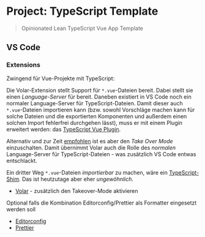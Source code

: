 # Project: TypeScript Template

> Opinionated Lean TypeScript Vue App Template

## VS Code

### Extensions

Zwingend für Vue-Projekte mit TypeScript:

Die Volar-Extension stellt Support für `*.vue`-Dateien bereit. Dabei stellt sie einen _Language-Server_ für bereit.
Daneben existiert in VS Code noch ein normaler Language-Server für TypeScript-Dateien. Damit dieser auch
`*.vue`-Dateien importieren kann (bzw. sowohl Vorschläge machen kann für solche Dateien und die exportierten
Komponenten und außerdem einen solchen Import fehlerfrei durchgehen lässt), muss er mit einem Plugin erweitert
werden: das [TypeScript Vue Plugin](https://marketplace.visualstudio.com/items?itemName=Vue.vscode-typescript-vue-plugin).

Alternativ und zur Zeit [empfohlen](https://github.com/vuejs/language-tools/discussions/471) ist es aber
den _Take Over Mode_ einzuschalten. Damit übernimmt Volar auch die Rolle des _normalen_ Language-Server für
TypeScript-Dateien - was zusätzlich VS Code entwas entschlackt.

Ein dritter Weg `*.vue`-Dateien _importierbar_ zu machen, wäre ein [TypeScript-Shim](https://github.com/Code-Pop/Real-World-Vue-3-TypeScript/blob/main/src/shims-vue.d.ts).
Das ist heutzutage aber eher _ungewöhnlich_.

- [Volar](https://marketplace.visualstudio.com/items?itemName=Vue.volar) - zusätzlich den Takeover-Mode aktivieren

Optional falls die Kombination Editorconfig/Prettier als Formatter eingesetzt werden soll

- [Editorconfig](https://marketplace.visualstudio.com/items?itemName=EditorConfig.EditorConfig)
- [Prettier](https://marketplace.visualstudio.com/items?itemName=esbenp.prettier-vscode)

